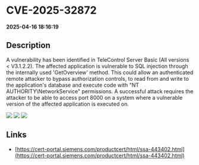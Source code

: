 # CVE-2025-32872

**2025-04-16 18:16:19**

## Description
A vulnerability has been identified in TeleControl Server Basic (All versions < V3.1.2.2). The affected application is vulnerable to SQL injection through the internally used 'GetOverview' method. This could allow an authenticated remote attacker to bypass authorization controls, to read from and write to the application's database and execute code with "NT AUTHORITY\NetworkService" permissions. A successful attack requires the attacker to be able to access port 8000 on a system where a vulnerable version of the affected application is executed on.

![](https://img.shields.io/static/v1?label=Score&message=8.7&color=red)
![](https://img.shields.io/static/v1?label=Severity&message=HIGH&color=red)
![](https://img.shields.io/static/v1?label=CWE&message=SQL&color=green)

## Links
- [https://cert-portal.siemens.com/productcert/html/ssa-443402.html](https://cert-portal.siemens.com/productcert/html/ssa-443402.html)
